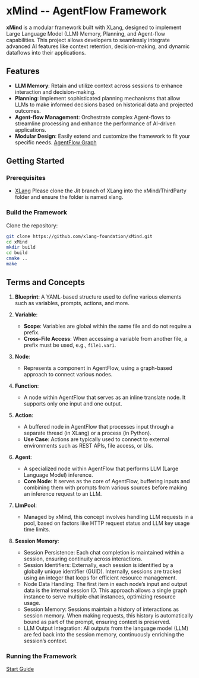 # xMind -- AgentFlow Framework

**xMind** is a modular framework built with XLang, designed to implement Large Language Model (LLM) Memory, Planning, and Agent-flow capabilities. This project allows developers to seamlessly integrate advanced AI features like context retention, decision-making, and dynamic dataflows into their applications.

## Features

- **LLM Memory**: Retain and utilize context across sessions to enhance interaction and decision-making.
- **Planning**: Implement sophisticated planning mechanisms that allow LLMs to make informed decisions based on historical data and projected outcomes.
- **Agent-flow Management**: Orchestrate complex Agent-flows to streamline processing and enhance the performance of AI-driven applications.
- **Modular Design**: Easily extend and customize the framework to fit your specific needs.
[AgentFlow Graph](./AgentFlow.md)
## Getting Started

### Prerequisites

- [XLang](https://github.com/xlang-foundation/xlang) Please clone the Jit branch of XLang into the xMind/ThirdParty folder and ensure the folder is named xlang.

### Build the Framework

Clone the repository:

```bash
git clone https://github.com/xlang-foundation/xMind.git
cd xMind
mkdir build
cd build
cmake ..
make

```

## Terms and Concepts

1. **Blueprint**: A YAML-based structure used to define various elements such as variables, prompts, actions, and more.

2. **Variable**: 
   - **Scope**: Variables are global within the same file and do not require a prefix. 
   - **Cross-File Access**: When accessing a variable from another file, a prefix must be used, e.g., `file1.var1`.

3. **Node**: 
   - Represents a component in AgentFlow, using a graph-based approach to connect various nodes.

4. **Function**:
   - A node within AgentFlow that serves as an inline translate node. It supports only one input and one output.

5. **Action**:
   - A buffered node in AgentFlow that processes input through a separate thread (in XLang) or a process (in Python).
   - **Use Case**: Actions are typically used to connect to external environments such as REST APIs, file access, or UIs.

6. **Agent**:
   - A specialized node within AgentFlow that performs LLM (Large Language Model) inference. 
   - **Core Node**: It serves as the core of AgentFlow, buffering inputs and combining them with prompts from various sources before making an inference request to an LLM.

7. **LlmPool**:
   - Managed by xMind, this concept involves handling LLM requests in a pool, based on factors like HTTP request status and LLM key usage time limits.
8. **Session Memory**: 
   - Session Persistence: Each chat completion is maintained within a session, ensuring continuity across interactions.
   - Session Identifiers: Externally, each session is identified by a globally unique identifier (GUID). Internally, sessions are tracked using an integer that loops for efficient resource management.
   - Node Data Handling: The first item in each node’s input and output data is the internal session ID. This approach allows a single graph instance to serve multiple chat instances, optimizing resource usage.
   - Session Memory: Sessions maintain a history of interactions as session memory. When making requests, this history is automatically bound as part of the prompt, ensuring context is preserved.
   - LLM Output Integration: All outputs from the language model (LLM) are fed back into the session memory, continuously enriching the session’s context.
### Running the Framework
  [Start Guide](./Start.md)
